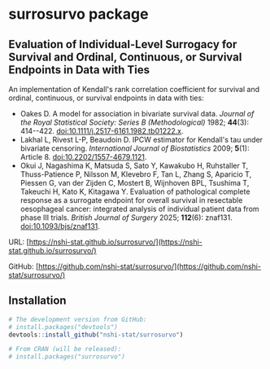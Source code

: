 
# surrosurvo package


## Evaluation of Individual-Level Surrogacy for Survival and Ordinal, Continuous, or Survival Endpoints in Data with Ties

An implementation of Kendall's rank correlation coefficient for survival and
ordinal, continuous, or survival endpoints in data with ties:

- Oakes D. A model for association in bivariate survival data.
  *Journal of the Royal Statistical Society: Series B (Methodological)* 1982;
  **44**(3): 414--422.
  [doi:10.1111/j.2517-6161.1982.tb01222.x](https://doi.org/10.1111/j.2517-6161.1982.tb01222.x).
- Lakhal L, Rivest L-P, Beaudoin D. IPCW estimator for Kendall's tau under
  bivariate censoring. *International Journal of Biostatistics* 2009; **5**(1):
  Article 8. [doi:10.2202/1557-4679.1121](https://doi.org/10.2202/1557-4679.1121).
- Okui J, Nagashima K, Matsuda S, Sato Y, Kawakubo H, Ruhstaller T, 
  Thuss-Patience P, Nilsson M, Klevebro F, Tan L, Zhang S, Aparicio T,
  Piessen G, van der Zijden C, Mostert B, Wijnhoven BPL, Tsushima T,
  Takeuchi H, Kato K, Kitagawa Y. Evaluation of pathological complete response
  as a surrogate endpoint for overall survival in resectable oesophageal
  cancer: integrated analysis of individual patient data from phase III trials.
  *British Journal of Surgery* 2025; **112**(6): znaf131.
  [doi:10.1093/bjs/znaf131](https://doi.org/10.1093/bjs/znaf131).

URL: [https://nshi-stat.github.io/surrosurvo/](https://nshi-stat.github.io/surrosurvo/)

GitHub: [https://github.com/nshi-stat/surrosurvo/](https://github.com/nshi-stat/surrosurvo/)

## Installation

``` r
# The development version from GitHub:
# install.packages("devtools")
devtools::install_github("nshi-stat/surrosurvo")

# From CRAN (will be released):
# install.packages("surrosurvo")
```

